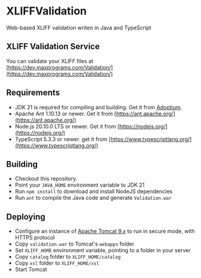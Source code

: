 # XLIFFValidation

 Web-based XLIFF validation writen in Java and TypeScript

## XLIFF Validation Service

You can validate your XLIFF files at [https://dev.maxprograms.com/Validation/](https://dev.maxprograms.com/Validation/)

## Requirements

- JDK 21  is required for compiling and building. Get it from [Adoptium](https://adoptium.net/).
- Apache Ant 1.10.13 or newer. Get it from [https://ant.apache.org/](https://ant.apache.org/)
- Node.js 20.10.0 LTS or newer. Get it from [https://nodejs.org/](https://nodejs.org/)
- TypeScript 5.3.3 or newer. get it from [https://www.typescriptlang.org/](https://www.typescriptlang.org/)

## Building

- Checkout this repository.
- Point your `JAVA_HOME` environment variable to JDK 21
- Run `npm install` to download and install NodeJS dependencies
- Run `ant` to compile the Java code and generate `Validation.war`

## Deploying

- Configure an instance of [Apache Tomcat 9.x](https://tomcat.apache.org) to run in secure mode, with HTTPS protocol
- Copy `validation.war` to Tomcat's `webapps` folder
- Set `XLIFF_HOME` environment variable, pointing to a folder in your server
- Copy `catalog` folder to `XLIFF_HOME/catalog`
- Copy `xsl` folder to `XLIFF_HOME/xsl`
- Start Tomcat
